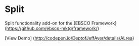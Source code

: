 Split
=====

Split functionality add-on for the [EBSCO Framework] (https://github.com/ebsco-mktg/framework/)

[View Demo] (http://codepen.io/DeptofJeffAyer/details/ALrea)
